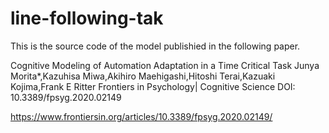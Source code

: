 # line-following-tak
This is the source code of the model publishied in the following paper.

Cognitive Modeling of Automation Adaptation in a Time Critical Task
  Junya Morita*,Kazuhisa Miwa,Akihiro Maehigashi,Hitoshi Terai,Kazuaki Kojima,Frank E Ritter
  Frontiers in Psychology| Cognitive Science
  DOI: 10.3389/fpsyg.2020.02149
  
  https://www.frontiersin.org/articles/10.3389/fpsyg.2020.02149/
